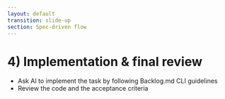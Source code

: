 ```yaml
---
layout: default
transition: slide-up
section: Spec-driven flow
---
```


# 4) Implementation & final review

<v-clicks>

* Ask AI to implement the task by following Backlog.md CLI guidelines
* Review the code and the acceptance criteria

</v-clicks>
